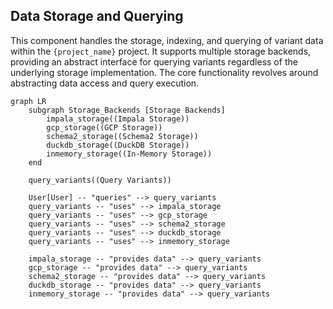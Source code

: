 ## Data Storage and Querying

This component handles the storage, indexing, and querying of variant data within the `{project_name}` project. It supports multiple storage backends, providing an abstract interface for querying variants regardless of the underlying storage implementation. The core functionality revolves around abstracting data access and query execution.

```mermaid
graph LR
    subgraph Storage_Backends [Storage Backends]
        impala_storage((Impala Storage))
        gcp_storage((GCP Storage))
        schema2_storage((Schema2 Storage))
        duckdb_storage((DuckDB Storage))
        inmemory_storage((In-Memory Storage))
    end

    query_variants((Query Variants))

    User[User] -- "queries" --> query_variants
    query_variants -- "uses" --> impala_storage
    query_variants -- "uses" --> gcp_storage
    query_variants -- "uses" --> schema2_storage
    query_variants -- "uses" --> duckdb_storage
    query_variants -- "uses" --> inmemory_storage

    impala_storage -- "provides data" --> query_variants
    gcp_storage -- "provides data" --> query_variants
    schema2_storage -- "provides data" --> query_variants
    duckdb_storage -- "provides data" --> query_variants
    inmemory_storage -- "provides data" --> query_variants

```

